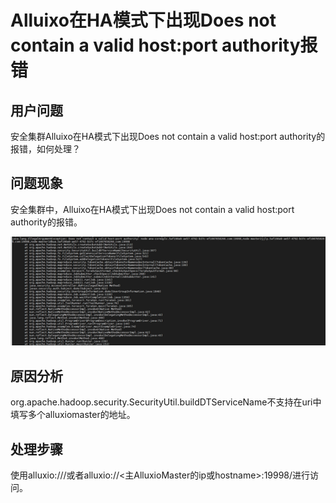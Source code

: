 # Alluixo在HA模式下出现Does not contain a valid host:port authority报错<a name="mrs_03_0204"></a>

## 用户问题<a name="section7422205115512"></a>

安全集群Alluixo在HA模式下出现Does not contain a valid host:port authority的报错，如何处理？

## 问题现象<a name="section7749157195512"></a>

安全集群中，Alluixo在HA模式下出现Does not contain a valid host:port authority的报错。

![](figures/zh-cn_image_0264281925.png)

## 原因分析<a name="section893314412561"></a>

org.apache.hadoop.security.SecurityUtil.buildDTServiceName不支持在uri中填写多个alluxiomaster的地址。

## 处理步骤<a name="section1637769105619"></a>

使用alluxio:///或者alluxio://<主AlluxioMaster的ip或hostname\>:19998/进行访问。

